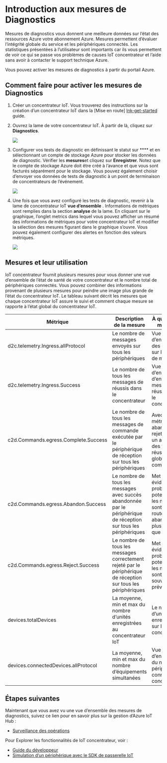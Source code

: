 <properties
 pageTitle="Mesures de diagnostic IoT concentrateur"
 description="Une vue d’ensemble des mesures d’Azure IoT concentrateur, permettant aux utilisateurs d’évaluer la santé générale de leurs ressources"
 services="iot-hub"
 documentationCenter=""
 authors="nberdy"
 manager="timlt"
 editor=""/>

<tags
 ms.service="iot-hub"
 ms.devlang="na"
 ms.topic="article"
 ms.tgt_pltfrm="na"
 ms.workload="na"
 ms.date="08/11/2016"
 ms.author="nberdy"/>

# <a name="introduction-to-diagnostic-metrics"></a>Introduction aux mesures de Diagnostics

Mesures de diagnostics vous donnent une meilleure données sur l’état des ressources Azure votre abonnement Azure. Mesures permettent d’évaluer l’intégrité globale du service et les périphériques connectés. Les statistiques présentées à l’utilisateur sont importants car ils vous permettent de voir ce qui se passe vos problèmes de causes IoT concentrateur et l’aide sans avoir à contacter le support technique Azure.

Vous pouvez activer les mesures de diagnostics à partir du portail Azure.

## <a name="how-to-enable-diagnostic-metrics"></a>Comment faire pour activer les mesures de Diagnostics

1. Créer un concentrateur IoT. Vous trouverez des instructions sur la création d’un concentrateur IoT dans la [Mise en route] [ lnk-get-started] guide.

2. Ouvrez la lame de votre concentrateur IoT. À partir de là, cliquez sur **Diagnostics**.

    ![][1]

3. Configurer vos tests de diagnostic en définissant le statut sur **** et en sélectionnant un compte de stockage Azure pour stocker les données de diagnostic. Vérifier les **mesures**et cliquez sur **Enregistrer**. Notez que le compte de stockage Azure doit être créé à l’avance et que vous sont facturés séparément pour le stockage. Vous pouvez également choisir d’envoyer vos données de tests de diagnostic à un point de terminaison de concentrateurs de l’événement.

    ![][2]

4. Une fois que vous avez configuré les tests de diagnostic, revenir à la lame de concentrateur IoT **vue d’ensemble** . Informations de métriques sont remplies dans la section **analyse** de la lame. En cliquant sur le graphique, l’onglet metrics dans lequel vous pouvez afficher un résumé des informations de métriques pour votre concentrateur IoT et modifier la sélection des mesures figurant dans le graphique s’ouvre. Vous pouvez également configurer des alertes en fonction des valeurs métriques.

    ![][3]

## <a name="metrics-and-how-to-use-them"></a>Mesures et leur utilisation

IoT concentrateur fournit plusieurs mesures pour vous donner une vue d’ensemble de l’état de santé de votre concentrateur et le nombre total de périphériques connectés. Vous pouvez combiner des informations provenant de plusieurs mesures pour peindre une image plus grande de l’état du concentrateur IoT. Le tableau suivant décrit les mesures que chaque concentrateur IoT assure le suivi et comment chaque mesure se rapporte à l’état global du concentrateur IoT.

| Métrique | Description de la mesure | À quoi sert la métrique |
| ---- | ---- | ---- |
| d2c.telemetry.Ingress.allProtocol | Le nombre de messages envoyés sur tous les périphériques | Vue d’ensemble des données sur l’envoie de message |
| d2c.telemetry.Ingress.Success | Le nombre de tous les messages de réussis dans le concentrateur | Vue d’ensemble d’entrée de message réussie dans le concentrateur |
| c2d.Commands.egress.Complete.Success | Le nombre de tous les messages de commande exécutée par le périphérique de réception sur tous les périphériques | Avec les métriques sur abandon et rejeter, donne un aperçu des taux de réussite global C2D commande |
| c2d.Commands.egress.Abandon.Success | Le nombre de tous les messages avec succès abandonnée par le périphérique de réception sur tous les périphériques | Met en évidence les problèmes potentiels si les messages sont mise en route abandonnées plus souvent que prévu |
| c2d.Commands.egress.Reject.Success | Le nombre de tous les messages correctement rejeté par le périphérique de réception sur tous les périphériques | Met en évidence les problèmes potentiels si les messages sont plus souvent que prévu rejetés |
| devices.totalDevices | La moyenne, min et max du nombre d’unités enregistrées au concentrateur IoT | Le nombre d’unités enregistrées sur le concentrateur |
| devices.connectedDevices.allProtocol | La moyenne, min et max du nombre d’équipements simultanées | Vue d’ensemble du nombre de périphériques connectés au concentrateur |

## <a name="next-steps"></a>Étapes suivantes

Maintenant que vous avez vu une vue d’ensemble des mesures de diagnostics, suivez ce lien pour en savoir plus sur la gestion d’Azure IoT Hub :

- [Surveillance des opérations][lnk-monitor]

Pour Explorer les fonctionnalités de IoT concentrateur, voir :

- [Guide du développeur][lnk-devguide]
- [Simulation d’un périphérique avec le SDK de passerelle IoT][lnk-gateway]

<!-- Links and images -->
[1]: media/iot-hub-metrics/enable-metrics-1.png
[2]: media/iot-hub-metrics/enable-metrics-2.png
[3]: media/iot-hub-metrics/enable-metrics-3.png

[lnk-get-started]: iot-hub-csharp-csharp-getstarted.md
[lnk-operations-monitoring]: iot-hub-operations-monitoring.md
[lnk-scaling]: iot-hub-scaling.md
[lnk-dr]: iot-hub-ha-dr.md

[lnk-monitor]: iot-hub-operations-monitoring.md

[lnk-devguide]: iot-hub-devguide.md
[lnk-gateway]: iot-hub-linux-gateway-sdk-simulated-device.md
